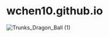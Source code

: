 # wchen10.github.io


![Trunks_Dragon_Ball (1)](https://github.com/wchen10/wchen10.github.io/assets/133428171/7774626f-aff7-4237-be57-4d19e8e3a4e2)

